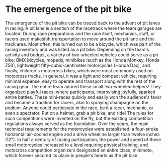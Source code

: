 # The emergence of the pit bike

The emergence of the pit bike can be traced back to the advent of pit lanes in racing. A pit lane is a section of the racetrack where the team garages are located. During race preparations and the race itself, mechanics, staff, or racers used makeshift transportation to move around the pit lane and the track area. Most often, this turned out to be a bicycle, which was part of the racing inventory and was listed as a pit bike. Depending on the team's activity and budget, a variety of two-wheeled vehicles could serve as a pit bike: BMX bicycles, mopeds, minibikes (such as the Honda Monkey, Honda Z50), lightweight fifty-cubic-centimeter motorcycles (Honda Dax), and finally, children's motocross bikes, which were most commonly used on motocross tracks. In general, it was a light and compact vehicle, requiring minimal expense, easy to operate and transport along with the rest of the racing gear. The entire team adored these small two-wheeled helpers! They organized playful races, where participants, improvising joyfully, sparked entire battles. These mini-races quickly and easily won the audience's favor and became a tradition for racers, akin to spraying champagne on the podium. Anyone could participate in the race, be it a racer, mechanic, or even a spectator. Put on a helmet, grab a pit bike, and ride! The rules for such competitions were invented on the fly, but the existing competition regulations always served as the foundation. Over the years, the main technical requirements for the motorcycles were established: a four-stroke horizontal air-cooled engine and a drive wheel no larger than twelve inches (12"). In half a century of racing participation, the power and speed of these small motorcycles increased to a level requiring physical training, and motocross competition organizers designated an entire class, minimoto, which forever secured its place in people's hearts as the pit bike.